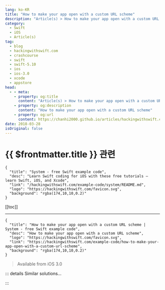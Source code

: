 ```yaml
---
lang: ko-KR
title: "How to make your app open with a custom URL scheme"
description: "Article(s) > How to make your app open with a custom URL scheme"
category:
  - Swift
  - iOS
  - Article(s)
tag: 
  - blog
  - hackingwithswift.com
  - crashcourse
  - swift
  - swift-5.10
  - ios
  - ios-3.0
  - xcode
  - appstore
head:
  - - meta:
    - property: og:title
      content: "Article(s) > How to make your app open with a custom URL scheme"
    - property: og:description
      content: "How to make your app open with a custom URL scheme"
    - property: og:url
      content: https://chanhi2000.github.io/articles/hackingwithswift.com/example-code/how-to-make-your-app-open-with-a-custom-url-scheme.html
date: 2018-03-28
isOriginal: false
---
```


# {{ $frontmatter.title }} 관련

```component VPCard
{
  "title": "System - free Swift example code",
  "desc": "Learn Swift coding for iOS with these free tutorials – learn Swift, iOS, and Xcode",
  "link": "/hackingwithswift.com/example-code/system/README.md",
  "logo": "https://hackingwithswift.com/favicon.svg",
  "background": "rgba(174,10,10,0.2)"
}
```

[[toc]]

---

```component VPCard
{
  "title": "How to make your app open with a custom URL scheme | System - free Swift example code",
  "desc": "How to make your app open with a custom URL scheme",
  "logo": "https://hackingwithswift.com/favicon.svg",
  "link": "https://hackingwithswift.com/example-code/how-to-make-your-app-open-with-a-custom-url-scheme",
  "background": "rgba(174,10,10,0.2)"
}
```

> Available from iOS 3.0

<!-- TODO: 작성 -->

<!-- 
Custom URL schemes allow your app to be launched from anywhere else in the system, but you can also use them to query which of your other apps are installed and even pass data.

To register your custom URL scheme, go to your project settings, select your target, then go to the Info tab. Underneath the rows from your Info.plist file are Document Types, Exported UTIs, Imported UTIs, and URL Types – you need to open that last disclosure indicator.

There are a selection of properties you can add for each URL type you add, but really you only need two: an identifier that is unique to your app and that URL, plus the URL scheme that should be used. For identifier enter “com.yourcompany.yourapp.yoururl”, e.g. com.apple.pages.open, and for URL schemes enter just the part you want before “://“, e.g. you should enter “myapp” if you want to use “myapp://“.

That’s enough to make your app launch when that URL is triggered, so now you just need to respond to a URL. iOS will call a particular method on your app delegate whenever a URL is passed in by the system, so you’ll probably want to send that on to a view controller of your choosing.

Here’s some code to print out the URL:

```swift
func application(_ app: UIApplication, open url: URL, options: [UIApplication.OpenURLOptionsKey : Any] = [:]) -> Bool {
    print(url)
    return true
}
```

-->

::: details Similar solutions…

<!--
/example-code/system/how-to-run-code-when-your-app-is-terminated">How to run code when your app is terminated 
/example-code/system/how-to-open-a-url-in-safari">How to open a URL in Safari 
/example-code/uikit/how-to-localize-your-ios-app">How to localize your iOS app 
/example-code/uikit/how-to-change-your-app-icon-dynamically-with-setalternateiconname">How to change your app icon dynamically with setAlternateIconName() 
/quick-start/swiftui/how-to-open-a-new-window">How to open a new window</a>
-->

:::

